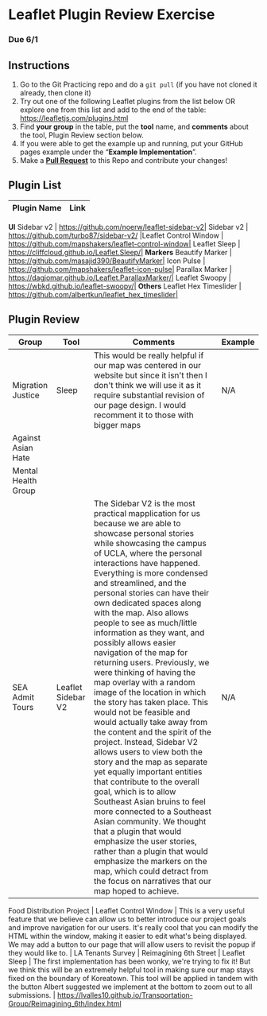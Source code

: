 # Leaflet Plugin Review Exercise
### Due 6/1
## Instructions
1. Go to the Git Practicing repo and do a `git pull` (if you have not cloned it already, then clone it)
2. Try out one of the following Leaflet plugins from the list below OR explore one from this list and add to the end of the table: https://leafletjs.com/plugins.html
3. Find **your group** in the table, put the **tool** name, and **comments** about the tool, Plugin Review section below.
4. If you were able to get the example up and running, put your GitHub pages example under the “**Example Implementation**”.
5. Make a [**Pull Request**](https://medium.com/@urna.hybesis/pull-request-workflow-with-git-6-steps-guide-3858e30b5fa4) to this Repo and contribute your changes!

## Plugin List
Plugin Name|Link
--|--|
**UI**
Sidebar v2 | https://github.com/noerw/leaflet-sidebar-v2|
Sidebar v2 | https://github.com/turbo87/sidebar-v2/
|Leaflet Control Window | https://github.com/mapshakers/leaflet-control-window|
Leaflet Sleep | https://cliffcloud.github.io/Leaflet.Sleep/|
**Markers**
Beautify Marker | https://github.com/masajid390/BeautifyMarker|
Icon Pulse | https://github.com/mapshakers/leaflet-icon-pulse|
Parallax Marker | https://dagjomar.github.io/Leaflet.ParallaxMarker/|
Leaflet Swoopy | https://wbkd.github.io/leaflet-swoopy/|
**Others**
Leaflet Hex Timeslider | https://github.com/albertkun/leaflet_hex_timeslider|

## Plugin Review
Group|Tool|Comments|Example
-----|----|--------|----------------------
Migration Justice  | Sleep | This would be really helpful if our map was centered in our website but since it isn't then I don't think we will use it as it require substantial revision of our page design. I would recomment it to those with bigger maps | N/A |
Against Asian Hate | 
Mental Health Group | 
SEA Admit Tours | Leaflet Sidebar V2 | The Sidebar V2 is the most practical mapplication for us because we are able to showcase personal stories while showcasing the campus of UCLA, where the personal interactions have happened. Everything is more condensed and streamlined, and the personal stories can have their own dedicated spaces along with the map. Also allows people to see as much/little information as they want, and possibly allows easier navigation of the map for returning users. Previously, we were thinking of having the map overlay with a random image of the location in which the story has taken place. This would not be feasible and would actually take away from the content and the spirit of the project. Instead, Sidebar V2 allows users to view both the story and the map as separate yet equally important entities that contribute to the overall goal, which is to allow Southeast Asian bruins to feel more connected to a Southeast Asian community. We thought that a plugin that would emphasize the user stories, rather than a plugin that would emphasize the markers on the map, which could detract from the focus on narratives that our map hoped to achieve. | N/A |

Food Distribution Project | Leaflet Control Window | This is a very useful feature that we believe can allow us to better introduce our project goals and improve navigation for our users. It's really cool that you can modify the HTML within the window, making it easier to edit what's being displayed. We may add a button to our page that will allow users to revisit the popup if they would like to. | 
LA Tenants Survey |
Reimagining 6th Street | Leaflet Sleep | The first implementation has been wonky, we're trying to fix it! But we think this will be an extremely helpful tool in making sure our map stays fixed on the boundary of Koreatown. This tool will be applied in tandem with the button Albert suggested we implement at the bottom to zoom out to all submissions. | https://lvalles10.github.io/Transportation-Group/Reimagining_6th/index.html

